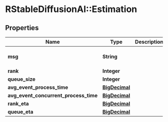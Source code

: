 # RStableDiffusionAI::Estimation

## Properties
Name | Type | Description | Notes
------------ | ------------- | ------------- | -------------
**msg** | **String** |  | [optional] [default to &#x27;estimation&#x27;]
**rank** | **Integer** |  | [optional] 
**queue_size** | **Integer** |  | 
**avg_event_process_time** | [**BigDecimal**](BigDecimal.md) |  | [optional] 
**avg_event_concurrent_process_time** | [**BigDecimal**](BigDecimal.md) |  | [optional] 
**rank_eta** | [**BigDecimal**](BigDecimal.md) |  | [optional] 
**queue_eta** | [**BigDecimal**](BigDecimal.md) |  | 

